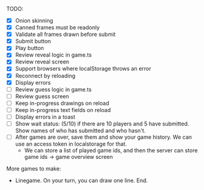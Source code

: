 
TODO:
- [x] Onion skinning
- [x] Canned frames must be readonly
- [x] Validate all frames drawn before submit
- [x] Submit button
- [x] Play button
- [x] Review reveal logic in game.ts
- [x] Review reveal screen
- [x] Support browsers where localStorage throws an error
- [x] Reconnect by reloading
- [x] Display errors
- [ ] Review guess logic in game.ts
- [ ] Review guess screen
- [ ] Keep in-progress drawings on reload
- [ ] Keep in-progress text fields on reload
- [ ] Display errors in a toast
- [ ] Show wait status: (5/10) if there are 10 players and
       5 have submitted. Show names of who has submitted and
       who hasn't.
- [ ] After games are over, save them and show your game history.
       We can use an access token in localstorage for that.
  - We can store a list of played game ids, and then the server can
    store game ids -> game overview screen

More games to make:
- Linegame. On your turn, you can draw one line. End.